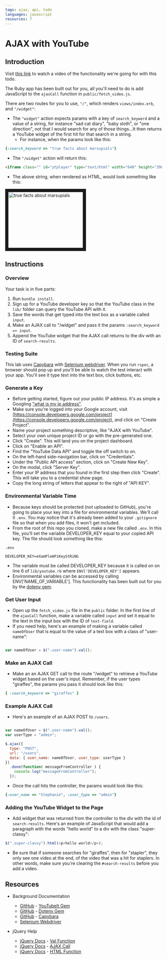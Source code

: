 ```yaml
---
tags: ajax, api, todo
languages: javascript 
resources: 7  
---
```


# AJAX with YouTube 

## Introduction

Visit [this link](https://s3-us-west-2.amazonaws.com/readme-photos/ajax-youtube-example.mov) to watch a video of the functionality we're going for with this todo.

The Ruby app has been built out for you, all you'll need to do is add JavaScript to the `ajaxCall` function in `public/fetch_video.js`. 

There are two routes for you to use, `"/"`, which renders `views/index.erb`, and `"/widget"`:

* The `"widget"` action expects params with a key of `search_keyword` and a value of a string, for instance "sad cat diary", "baby sloth", or "one direction", not that I would search for any of those things...It then returns a YouTube widget of the first hit for that search in a string.
  * For instance, when the params look like this:

```ruby
{:search_keyword => "true facts about marsupials"}
```

  * The `"/widget"` action will return this:

```html
<iframe class="" id="ytplayer" type="text/html" width="640" height="390" src="http://www.youtube.com/embed/gNqQL-1gZF8" frameborder="0"></iframe>
```

  * The above string, when rendered as HTML, would look something like this:

<a href="http://www.youtube.com/watch?feature=player_embedded&v=gNqQL-1gZF8
" target="_blank"><img src="http://img.youtube.com/vi/gNqQL-1gZF8/0.jpg" 
alt="true facts about marsupials" width="240" height="180" border="10" /></a>

## Instructions

### Overview

Your task is in five parts:
1. Run `bundle install`.
2. Sign up for a YouTube developer key so that the YouTube class in the `lib/` folder can query the YouTube API with it.
3. Save the words that get typed into the text box as a variable called `input`.
4. Make an AJAX call to "/widget" and pass it the params `:search_keyword => input`.
5. Append the YouTube widget that the AJAX call returns to the div with an ID of `search-results`.

### Testing Suite

This lab uses [Capybara](https://github.com/jnicklas/capybara) with [Selenium webdriver](http://selenium.googlecode.com/svn/trunk/docs/api/rb/index.html). When you run `rspec`, a browser should pop up and you'll be able to watch the test interact with your app. You'll see it type text into the text box, click buttons, etc.

### Generate a Key

* Before getting started, figure out your public IP address. It's as simple a Googling ["what is my ip address"](https://www.google.com/search?q=what%20is%20my%20ip%20address).
* Make sure you're logged into your Google account, visit [https://console.developers.google.com/project](https://console.developers.google.com/project), and click on "Create Project".
* Name your project something descriptive, like "AJAX with YouTube".
* Select your own unique project ID or go with the pre-generated one.
* Click "Create". This will land you on the project dashboard.
* Click on "Enable an API".
* Find the "YouTube Data API" and toggle the off switch to on.
* On the left-hand side-navigation bar, click on "Credentials".
* Under the "Public API access" section, click on "Create New Key".
* On the modal, click "Server Key".
* Enter your IP address that you found in the first step then click "Create". This will take you to a credential show page.
* Copy the long string of letters that appear to the right of "API KEY".

### Environmental Variable Time

* Because keys should be protected (not uploaded to GitHub), you're going to place your key into a file for environmental variables. We'll call it `.env`. You may notice that it's already been added to your `.gitignore` file so that when you add files, it won't get included.
* From the root of this repo you cloned, make a new file called `.env`. In this file, you'll set the variable DEVELOPER_KEY equal to your copied API key. The file should look something like this:

`.env`
```
DEVELOPER_KEY=eXamPleAPiKeyStRiNG
```

* The variable must be called DEVELOPER_KEY because it is called on on line 6 of `lib/youtube.rb` where `ENV['DEVELOPER_KEY']` appears.
* Environmental variables can be accessed by calling ENV['NAME_OF_VARIABLE']. This functionality has been built out for you by the [dotenv gem](https://github.com/bkeepers/dotenv).

### Get User Input

* Open up the `fetch_video.js` file in the `public` folder. In the first line of the `ajaxCall` function, make a variable called `input` and set it equal to the text in the input box with the ID of `text-field`. 
* If you need help, here's an example of making a variable called `nameOfUser` that is equal to the value of a text box with a class of "user-name":

```javascript

var nameOfUser = $(".user-name").val();

```

### Make an AJAX Call

* Make an an AJAX GET call to the route "/widget" to retrieve a YouTube widget based on the user's input. Remember, if the user types "giraffes", the params you pass it should look like this:

```ruby
{ :search_keyword => "giraffes" }
```

### Example AJAX Call

* Here's an example of an AJAX POST to `/users`.

```javascript

var nameOfUser = $(".user-name").val();
var userType = "admin";

$.ajax({
  type: "POST",
  url: "/users",
  data: { user_name: nameOfUser, user_type: userType }
})
  .done(function( messageFromController ) {
    console.log("messageFromController");
  });
```

* Once the call hits the controller, the params would look like this:

```ruby
{:user_name => "Stephanie", :user_type => "admin"}
```

### Adding the YouTube Widget to the Page

* Add widget that was returned from the controller to the div with the id of `search-results`. Here's an example of JavaScript that would add a paragraph with the words "hello world" to a div with the class "super-classy":

```javascript
$(".super-classy").html(<p>hello world</p>);
```

* Be sure that if someone searches for "giraffes", then for "stapler", they only see one video at the end, of the video that was a hit for staplers. In other words, make sure you're clearing the `#search-results` before you add a video.

## Resources

* Background Documentation
  * [GitHub](https://github.com/) - [YouTubeIt Gem](https://github.com/kylejginavan/youtube_it)
  * [GitHub](https://github.com/) - [Dotenv Gem](https://github.com/bkeepers/dotenv)
  * [GitHub](https://github.com/) - [Capybara](https://github.com/jnicklas/capybara)
  * [Selenium Webdriver](http://selenium.googlecode.com/svn/trunk/docs/api/rb/index.html)

* jQuery Help
  * [jQuery Docs](http://api.jquery.com/) - [Val Function](http://api.jquery.com/val/)
  * [jQuery Docs](http://api.jquery.com/) - [AJAX Call](http://api.jquery.com/jquery.ajax/)
  * [jQuery Docs](http://api.jquery.com/) - [HTML Function](http://api.jquery.com/html/)
